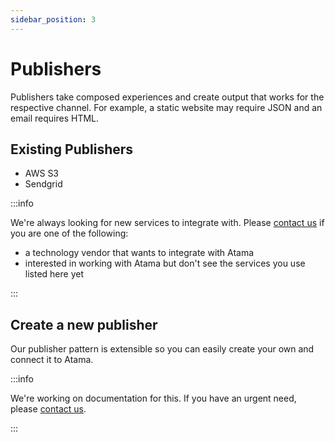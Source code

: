 ```yaml
---
sidebar_position: 3
---
```


# Publishers

Publishers take composed experiences and create output that works for the respective channel. For example, a static website may require JSON and an email requires HTML.

## Existing Publishers

* AWS S3
* Sendgrid

:::info

We're always looking for new services to integrate with. Please [contact us](https://www.atama.co/contact-us) if you are one of the following:

* a technology vendor that wants to integrate with Atama
* interested in working with Atama but don't see the services you use listed here yet

:::

## Create a new publisher

Our publisher pattern is extensible so you can easily create your own and connect it to Atama.

:::info

We're working on documentation for this. If you have an urgent need, please [contact us](https://www.atama.co/contact-us).

:::
